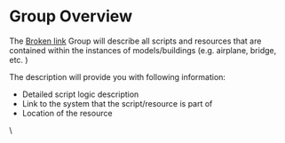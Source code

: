 # Group Overview

The [Broken link](broken-reference "mention") Group will describe all scripts and resources that are contained within the instances of models/buildings (e.g. airplane, bridge, etc. )

The description will provide you with following information:

* Detailed script logic description
* Link to the system that the script/resource is part of
* Location of the resource



\


